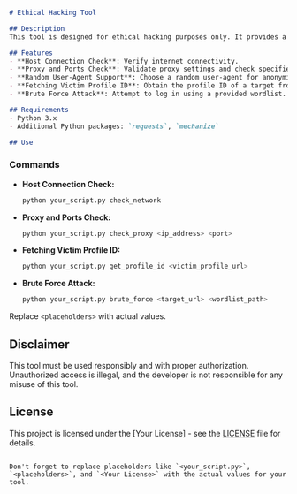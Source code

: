 

```markdown
# Ethical Hacking Tool

## Description
This tool is designed for ethical hacking purposes only. It provides a set of functionalities for penetration testers to perform tasks responsibly and with proper authorization.

## Features
- **Host Connection Check**: Verify internet connectivity.
- **Proxy and Ports Check**: Validate proxy settings and check specified ports.
- **Random User-Agent Support**: Choose a random user-agent for anonymity.
- **Fetching Victim Profile ID**: Obtain the profile ID of a target from a given URL.
- **Brute Force Attack**: Attempt to log in using a provided wordlist.

## Requirements
- Python 3.x
- Additional Python packages: `requests`, `mechanize`

## Use
```

### Commands
- **Host Connection Check:**
  ```bash
  python your_script.py check_network
  ```

- **Proxy and Ports Check:**
  ```bash
  python your_script.py check_proxy <ip_address> <port>
  ```

- **Fetching Victim Profile ID:**
  ```bash
  python your_script.py get_profile_id <victim_profile_url>
  ```

- **Brute Force Attack:**
  ```bash
  python your_script.py brute_force <target_url> <wordlist_path>
  ```

Replace `<placeholders>` with actual values.

## Disclaimer
This tool must be used responsibly and with proper authorization. Unauthorized access is illegal, and the developer is not responsible for any misuse of this tool.

## License
This project is licensed under the [Your License] - see the [LICENSE](LICENSE) file for details.
```

Don't forget to replace placeholders like `<your_script.py>`, `<placeholders>`, and `<Your License>` with the actual values for your tool.
